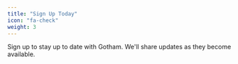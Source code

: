 ```yaml
---
title: "Sign Up Today"
icon: "fa-check"
weight: 3
---
```

Sign up to stay up to date with Gotham. We'll share updates as they become available.
